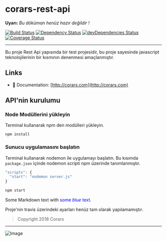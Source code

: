 # corars-rest-api

__Uyarı:__ *Bu döküman henüz hazır değildir !*

[![Build Status](https://travis-ci.org/med177/corars-rest-api.svg?branch=master)](https://travis-ci.org/med177/corars-rest-api)
[![Dependency Status](https://david-dm.org/med177/corars-rest-api.svg/status.svg)](https://david-dm.org/med177/corars-rest-api)
[![devDependencies Status](https://david-dm.org/med177/corars-rest-api/dev-status.svg)](https://david-dm.org/med177/corars-rest-api?type=dev)
[![Coverage Status](https://img.shields.io/codecov/c/github/med177/corars-rest-api/master.svg)](https://codecov.io/github/med177/corars-rest-api?branch=master)

---

Bu proje Rest Api yapısında bir test projesidir, bu proje sayesinde javascript teknolojilerinin bir kısmının denenmesi amaçlanmıştır.

## Links

- 📘 Documentation: [http://corars.com](http://corars.com)

## API'nin kurulumu

### Node Modüllerini yükleyin

Terminal kullanarak npm den modülleri yükleyin.

```bash
npm install
```

### Sunucu uygulamasını başlatın

Terminal kullanarak nodemon ile uygulamayı başlatın. Bu kısımda `package.json` içinde nodemon scripti npm üzerinde tanımlanmıştır.

```js
"scripts": {
  "start": "nodemon server.js"
}
```

```bash
npm start
```

Some Markdown text with <span style="color:blue">some *blue* text</span>.

Proje'nin travis üzerindeki ayarları henüz tam olarak yapılamamıştır.
>Copyright 2018 Corars
---
![Image](http://corars.com/corars-micro.png)
